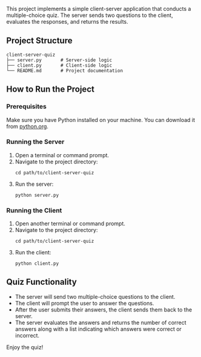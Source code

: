 This project implements a simple client-server application that conducts a multiple-choice quiz. The server sends two questions to the client, evaluates the responses, and returns the results.

## Project Structure

```
client-server-quiz
├── server.py       # Server-side logic
├── client.py       # Client-side logic
└── README.md       # Project documentation
```

## How to Run the Project

### Prerequisites

Make sure you have Python installed on your machine. You can download it from [python.org](https://www.python.org/downloads/).

### Running the Server

1. Open a terminal or command prompt.
2. Navigate to the project directory:
   ```
   cd path/to/client-server-quiz
   ```
3. Run the server:
   ```
   python server.py
   ```

### Running the Client

1. Open another terminal or command prompt.
2. Navigate to the project directory:
   ```
   cd path/to/client-server-quiz
   ```
3. Run the client:
   ```
   python client.py
   ```

## Quiz Functionality

- The server will send two multiple-choice questions to the client.
- The client will prompt the user to answer the questions.
- After the user submits their answers, the client sends them back to the server.
- The server evaluates the answers and returns the number of correct answers along with a list indicating which answers were correct or incorrect.

Enjoy the quiz!